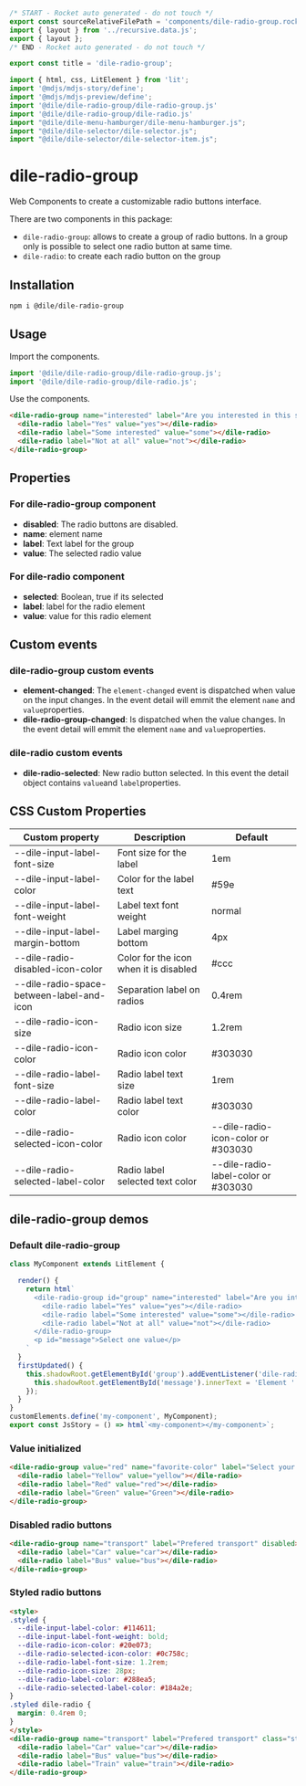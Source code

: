 ```js server
/* START - Rocket auto generated - do not touch */
export const sourceRelativeFilePath = 'components/dile-radio-group.rocket.md';
import { layout } from '../recursive.data.js';
export { layout };
/* END - Rocket auto generated - do not touch */

export const title = 'dile-radio-group';
```

```js script
import { html, css, LitElement } from 'lit'; 
import '@mdjs/mdjs-story/define';
import '@mdjs/mdjs-preview/define';
import '@dile/dile-radio-group/dile-radio-group.js'
import '@dile/dile-radio-group/dile-radio.js'
import "@dile/dile-menu-hamburger/dile-menu-hamburger.js";
import "@dile/dile-selector/dile-selector.js";
import "@dile/dile-selector/dile-selector-item.js";
```

# dile-radio-group

Web Components to create a customizable radio buttons interface. 

There are two components in this package:

- ```dile-radio-group```: allows to create a group of radio buttons. In a group only is possible to select one radio button at same time.
- ```dile-radio```: to create each radio button on the group

## Installation

```bash
npm i @dile/dile-radio-group
```

## Usage

Import the components.

```javascript
import '@dile/dile-radio-group/dile-radio-group.js';
import '@dile/dile-radio-group/dile-radio.js';
```

Use the components.

```html
<dile-radio-group name="interested" label="Are you interested in this subject?">
  <dile-radio label="Yes" value="yes"></dile-radio>
  <dile-radio label="Some interested" value="some"></dile-radio>
  <dile-radio label="Not at all" value="not"></dile-radio>
</dile-radio-group>
```

## Properties

### For dile-radio-group component

- **disabled**: The radio buttons are disabled.
- **name**: element name
- **label**: Text label for the group
- **value**: The selected radio value

### For dile-radio component

- **selected**: Boolean, true if its selected
- **label**: label for the radio element
- **value**: value for this radio element

## Custom events

### dile-radio-group custom events 

- **element-changed**: The ```element-changed``` event is dispatched when value on the input changes. In the event detail will emmit the element ```name``` and ```value```properties.
- **dile-radio-group-changed**: Is dispatched when the value changes. In the event detail will emmit the element ```name``` and ```value```properties.

### dile-radio custom events 

- **dile-radio-selected**: New radio button selected. In this event the detail object contains ```value```and  ```label```properties.

## CSS Custom Properties

Custom property | Description | Default
----------------|-------------|---------
--dile-input-label-font-size | Font size for the label | 1em
--dile-input-label-color | Color for the label text | #59e
--dile-input-label-font-weight | Label text font weight | normal
--dile-input-label-margin-bottom | Label marging bottom | 4px
--dile-radio-disabled-icon-color | Color for the icon when it is disabled | #ccc
--dile-radio-space-between-label-and-icon | Separation label on radios | 0.4rem
--dile-radio-icon-size | Radio icon size | 1.2rem
--dile-radio-icon-color | Radio icon color | #303030
--dile-radio-label-font-size | Radio label text size | 1rem
--dile-radio-label-color | Radio label text color | #303030
--dile-radio-selected-icon-color | Radio icon color | --dile-radio-icon-color or #303030
--dile-radio-selected-label-color | Radio label selected text color | --dile-radio-label-color or #303030

## dile-radio-group demos

### Default dile-radio-group

```js preview-story
class MyComponent extends LitElement {

  render() {
    return html`
      <dile-radio-group id="group" name="interested" label="Are you interested in this subject?">
        <dile-radio label="Yes" value="yes"></dile-radio>
        <dile-radio label="Some interested" value="some"></dile-radio>
        <dile-radio label="Not at all" value="not"></dile-radio>
      </dile-radio-group>
      <p id="message">Select one value</p>
    `
  }
  firstUpdated() {
    this.shadowRoot.getElementById('group').addEventListener('dile-radio-group-changed', (e) => {
      this.shadowRoot.getElementById('message').innerText = 'Element ' + e.detail.name + ' has value: ' + e.detail.value;
    });
  }
}
customElements.define('my-component', MyComponent);
export const JsStory = () => html`<my-component></my-component>`;
```

### Value initialized

```html preview-story
<dile-radio-group value="red" name="favorite-color" label="Select your favorite color">
  <dile-radio label="Yellow" value="yellow"></dile-radio>
  <dile-radio label="Red" value="red"></dile-radio>
  <dile-radio label="Green" value="Green"></dile-radio>
</dile-radio-group>
```

### Disabled radio buttons

```html preview-story
<dile-radio-group name="transport" label="Prefered transport" disabled>
  <dile-radio label="Car" value="car"></dile-radio>
  <dile-radio label="Bus" value="bus"></dile-radio>
</dile-radio-group>
```

### Styled radio buttons

```html preview-story
<style>
.styled {
  --dile-input-label-color: #114611;
  --dile-input-label-font-weight: bold;
  --dile-radio-icon-color: #20e073; 
  --dile-radio-selected-icon-color: #0c758c; 
  --dile-radio-label-font-size: 1.2rem;
  --dile-radio-icon-size: 28px;
  --dile-radio-label-color: #288ea5;
  --dile-radio-selected-label-color: #184a2e;
}
.styled dile-radio {
  margin: 0.4rem 0;
}
</style>
<dile-radio-group name="transport" label="Prefered transport" class="styled">
  <dile-radio label="Car" value="car"></dile-radio>
  <dile-radio label="Bus" value="bus"></dile-radio>
  <dile-radio label="Train" value="train"></dile-radio>
</dile-radio-group>
```
